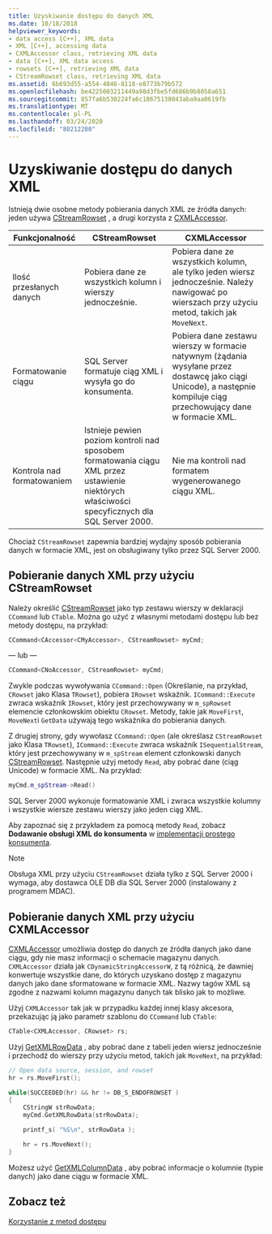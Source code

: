 ```yaml
---
title: Uzyskiwanie dostępu do danych XML
ms.date: 10/18/2018
helpviewer_keywords:
- data access [C++], XML data
- XML [C++], accessing data
- CXMLAccessor class, retrieving XML data
- data [C++], XML data access
- rowsets [C++], retrieving XML data
- CStreamRowset class, retrieving XML data
ms.assetid: 6b693d55-a554-4846-8118-e8773b79b572
ms.openlocfilehash: be4225003211449a98d3fbe5fd686b9b8058a651
ms.sourcegitcommit: 857fa6b530224fa6c18675138043aba9aa0619fb
ms.translationtype: MT
ms.contentlocale: pl-PL
ms.lasthandoff: 03/24/2020
ms.locfileid: "80212280"
---
```

# <a name="accessing-xml-data"></a>Uzyskiwanie dostępu do danych XML

Istnieją dwie osobne metody pobierania danych XML ze źródła danych: jeden używa [CStreamRowset](../../data/oledb/cstreamrowset-class.md) , a drugi korzysta z [CXMLAccessor](../../data/oledb/cxmlaccessor-class.md).

|Funkcjonalność|CStreamRowset|CXMLAccessor|
|-------------------|-------------------|------------------|
|Ilość przesłanych danych|Pobiera dane ze wszystkich kolumn i wierszy jednocześnie.|Pobiera dane ze wszystkich kolumn, ale tylko jeden wiersz jednocześnie. Należy nawigować po wierszach przy użyciu metod, takich jak `MoveNext`.|
|Formatowanie ciągu|SQL Server formatuje ciąg XML i wysyła go do konsumenta.|Pobiera dane zestawu wierszy w formacie natywnym (żądania wysyłane przez dostawcę jako ciągi Unicode), a następnie kompiluje ciąg przechowujący dane w formacie XML.|
|Kontrola nad formatowaniem|Istnieje pewien poziom kontroli nad sposobem formatowania ciągu XML przez ustawienie niektórych właściwości specyficznych dla SQL Server 2000.|Nie ma kontroli nad formatem wygenerowanego ciągu XML.|

Chociaż `CStreamRowset` zapewnia bardziej wydajny sposób pobierania danych w formacie XML, jest on obsługiwany tylko przez SQL Server 2000.

## <a name="retrieving-xml-data-using-cstreamrowset"></a>Pobieranie danych XML przy użyciu CStreamRowset

Należy określić [CStreamRowset](../../data/oledb/cstreamrowset-class.md) jako typ zestawu wierszy w deklaracji `CCommand` lub `CTable`. Można go użyć z własnymi metodami dostępu lub bez metody dostępu, na przykład:

```cpp
CCommand<CAccessor<CMyAccessor>, CStreamRowset> myCmd;
```

— lub —

```cpp
CCommand<CNoAccessor, CStreamRowset> myCmd;
```

Zwykle podczas wywoływania `CCommand::Open` (Określanie, na przykład, `CRowset` jako Klasa `TRowset`), pobiera `IRowset` wskaźnik. `ICommand::Execute` zwraca wskaźnik `IRowset`, który jest przechowywany w `m_spRowset` elemencie członkowskim obiektu `CRowset`. Metody, takie jak `MoveFirst`, `MoveNext`i `GetData` używają tego wskaźnika do pobierania danych.

Z drugiej strony, gdy wywołasz `CCommand::Open` (ale określasz `CStreamRowset` jako Klasa `TRowset`), `ICommand::Execute` zwraca wskaźnik `ISequentialStream`, który jest przechowywany w `m_spStream` element członkowski danych [CStreamRowset](../../data/oledb/cstreamrowset-class.md). Następnie użyj metody `Read`, aby pobrać dane (ciąg Unicode) w formacie XML. Na przykład:

```cpp
myCmd.m_spStream->Read()
```

SQL Server 2000 wykonuje formatowanie XML i zwraca wszystkie kolumny i wszystkie wiersze zestawu wierszy jako jeden ciąg XML.

Aby zapoznać się z przykładem za pomocą metody `Read`, zobacz **Dodawanie obsługi XML do konsumenta** w [implementacji prostego konsumenta](../../data/oledb/implementing-a-simple-consumer.md).

> [!NOTE]
> Obsługa XML przy użyciu `CStreamRowset` działa tylko z SQL Server 2000 i wymaga, aby dostawca OLE DB dla SQL Server 2000 (instalowany z programem MDAC).

## <a name="retrieving-xml-data-using-cxmlaccessor"></a>Pobieranie danych XML przy użyciu CXMLAccessor

[CXMLAccessor](../../data/oledb/cxmlaccessor-class.md) umożliwia dostęp do danych ze źródła danych jako dane ciągu, gdy nie masz informacji o schemacie magazynu danych. `CXMLAccessor` działa jak `CDynamicStringAccessorW`, z tą różnicą, że dawniej konwertuje wszystkie dane, do których uzyskano dostęp z magazynu danych jako dane sformatowane w formacie XML. Nazwy tagów XML są zgodne z nazwami kolumn magazynu danych tak blisko jak to możliwe.

Użyj `CXMLAccessor` tak jak w przypadku każdej innej klasy akcesora, przekazując ją jako parametr szablonu do `CCommand` lub `CTable`:

```cpp
CTable<CXMLAccessor, CRowset> rs;
```

Użyj [GetXMLRowData](../../data/oledb/cxmlaccessor-getxmlrowdata.md) , aby pobrać dane z tabeli jeden wiersz jednocześnie i przechodź do wierszy przy użyciu metod, takich jak `MoveNext`, na przykład:

```cpp
// Open data source, session, and rowset
hr = rs.MoveFirst();

while(SUCCEEDED(hr) && hr != DB_S_ENDOFROWSET )
{
    CStringW strRowData;
    myCmd.GetXMLRowData(strRowData);

    printf_s( "%S\n", strRowData );

    hr = rs.MoveNext();
}
```

Możesz użyć [GetXMLColumnData](../../data/oledb/cxmlaccessor-getxmlcolumndata.md) , aby pobrać informacje o kolumnie (typie danych) jako dane ciągu w formacie XML.

## <a name="see-also"></a>Zobacz też

[Korzystanie z metod dostępu](../../data/oledb/using-accessors.md)

